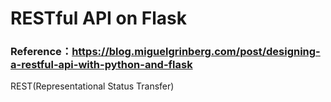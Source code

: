 # RESTful API on Flask

### Reference：https://blog.miguelgrinberg.com/post/designing-a-restful-api-with-python-and-flask

REST(Representational Status Transfer)


